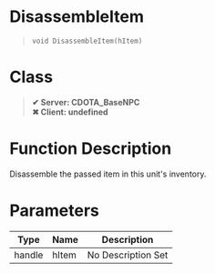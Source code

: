 # DisassembleItem
> `void DisassembleItem(hItem)`
# Class
> __✔ Server: CDOTA_BaseNPC__  
> __✖ Client: undefined__  
# Function Description
Disassemble the passed item in this unit's inventory.
# Parameters
Type|Name|Description
--|--|--
handle|hItem|No Description Set
